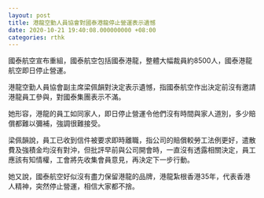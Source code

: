 ```yaml
---
layout: post
title: 港龍空勤人員協會對國泰港龍停止營運表示遺憾
date: 2020-10-21 19:40:08.000000000 +08:00
categories: rthk
---
```


國泰航空宣布重組，國泰航空包括國泰港龍，整體大幅裁員約8500人，國泰港龍航空即日停止營運。

港龍空勤人員協會副主席梁佩韻對決定表示遺憾，指國泰航空作出決定前沒有邀請港龍員工參與，對國泰集團表示不滿。

她形容，港龍的員工如同家人，即日停止營運令他們沒有時間與家人道別，多少賠償都難以彌補，強調很難接受。

梁佩韻說，員工已收到信件被要求即時離職，指公司的賠償較勞工法例更好，遣散費及強積金均沒有對沖，但批評早前與公司開會時，一直沒有透露相關決定，員工應該有知情權，工會將先收集會員意見，再決定下一步行動。

她又說，國泰航空好似沒有盡力保留港龍的品牌，港龍紮根香港35年，代表香港人精神，突然停止營運，相信大家都不捨。
